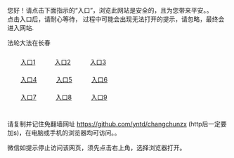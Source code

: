 您好！请点击下面指示的“入口”，浏览此网站是安全的，且为您带来平安。。 <br/>
点击入口后，请耐心等待， 过程中可能会出现无法打开的提示，请忽略，最终会进入网站. </br>

法轮大法在长春<br/>
<div style="padding:10px"><a style="margin:20px" target="_blank" href="https://d2124f9o86h6du.cloudfront.net/2Qpsp?udxmymdg" id="ccLink1" rel="nofollow">入口1</a> <a target="_blank" style="margin:20px" href="https://d3lxbu3t926m9q.cloudfront.net/2Qpsp?ztwcnjg" id="ccLink2" rel="nofollow">入口2</a> <a style="margin:20px" target="_blank" href="https://d2mkm3xsynjycu.cloudfront.net/2Qpsp?gbxeu" id="ccLink3" rel="nofollow">入口3</a></div>

<div style="padding:10px" ><a style="margin:20px" target="_blank" href="https://d2124f9o86h6du.cloudfront.net/2Qpsp?udxmymdg" id="ccLink4" rel="nofollow">入口4</a> <a style="margin:20px" href="https://d3lxbu3t926m9q.cloudfront.net/2Qpsp?ztwcnjg" target="_blank" id="ccLink5" rel="nofollow">入口5</a> <a style="margin:20px" href="https://d2mkm3xsynjycu.cloudfront.net/2Qpsp?gbxeu" target="_blank" id="ccLink6" rel="nofollow">入口6</a></div>

<div style="padding:10px"><a style="margin:20px" target="_blank" href="https://d2124f9o86h6du.cloudfront.net/2Qpsp?udxmymdg" id="ccLink7" rel="nofollow">入口7</a> <a style="margin:20px" href="https://d3lxbu3t926m9q.cloudfront.net/2Qpsp?ztwcnjg" target="_blank" id="ccLink8" rel="nofollow">入口8</a> <a style="margin:20px" target="_blank" href="https://d2mkm3xsynjycu.cloudfront.net/2Qpsp?gbxeu" id="ccLink9" rel="nofollow">入口9</a></div>

<br/>



请复制并记住免翻墙网址 https://github.com/yntd/changchunzx (http后一定要加s)，在电脑或手机的浏览器均可访问。。<br/>

微信如提示停止访问该网页，须先点击右上角，选择浏览器打开。
